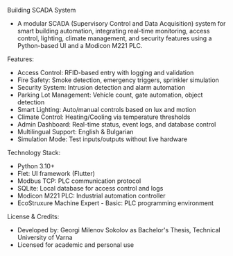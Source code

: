 Building SCADA System
- A modular SCADA (Supervisory Control and Data Acquisition) system for smart building automation,
integrating real-time monitoring, access control, lighting, climate management,
and security features using a Python-based UI and a Modicon M221 PLC.

Features:
- Access Control: RFID-based entry with logging and validation
- Fire Safety: Smoke detection, emergency triggers, sprinkler simulation
- Security System: Intrusion detection and alarm automation
- Parking Lot Management: Vehicle count, gate automation, object detection
- Smart Lighting: Auto/manual controls based on lux and motion
- Climate Control: Heating/Cooling via temperature thresholds
- Admin Dashboard: Real-time status, event logs, and database control
- Multilingual Support: English & Bulgarian
- Simulation Mode: Test inputs/outputs without live hardware

Technology Stack:
- Python 3.10+
- Flet: UI framework (Flutter)
- Modbus TCP: PLC communication protocol
- SQLite: Local database for access control and logs
- Modicon M221 PLC: Industrial automation controller
- EcoStruxure Machine Expert - Basic: PLC programming environment

License & Credits:
- Developed by: Georgi Milenov Sokolov as Bachelor's Thesis, Technical University of Varna
- Licensed for academic and personal use
